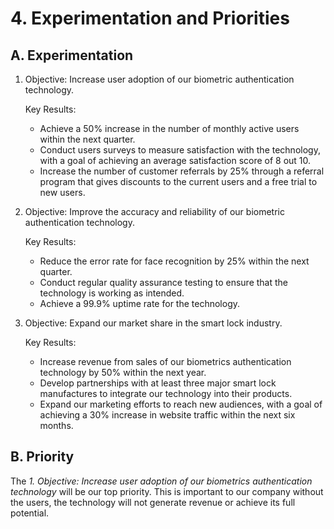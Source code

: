 # 4. Experimentation and Priorities
## A. Experimentation
1. Objective: Increase user adoption of our biometric authentication technology.

   Key Results:

    * Achieve a 50% increase in the number of monthly active users within the next quarter.
    * Conduct users surveys to measure satisfaction with the technology, with a goal of achieving an average satisfaction score of 8 out 10.
    * Increase the number of customer referrals by 25% through a referral program that gives discounts to the current users and a free trial to new users.

2. Objective: Improve the accuracy and reliability of our biometric authentication technology.

   Key Results:

    * Reduce the error rate for face recognition by 25% within the next quarter.
    * Conduct regular quality assurance testing to ensure that the technology is working as intended.
    * Achieve a 99.9% uptime rate for the technology.

3. Objective: Expand our market share in the smart lock industry.

   Key Results:

    * Increase revenue from sales of our biometrics authentication technology by 50% within the next year.
    * Develop partnerships with at least three major smart lock manufactures to integrate our technology into their products.
    * Expand our marketing efforts to reach new audiences, with a goal of achieving a 30% increase in website traffic within the next six months.

## B. Priority
The *1. Objective: Increase user adoption of our biometrics authentication technology* will be our top priority. This is important to our company without the users, the technology will not generate revenue or achieve its full potential.
